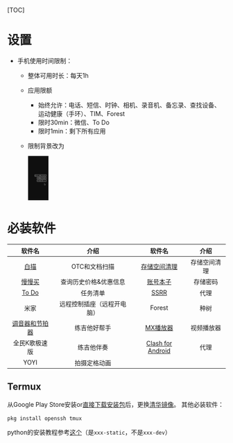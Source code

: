 [TOC]

# 设置

- 手机使用时间限制：

    - 整体可用时长：每天1h

    - 应用限额

        - 始终允许：电话、短信、时钟、相机、录音机、备忘录、查找设备、运动健康（手环）、TIM、Forest
        - 限时30min：微信、To Do
        - 限时1min：剩下所有应用

    - 限制背景改为

        <img src="images/image-20210215103403030.png" alt="image-20210215103403030" style="zoom: 10%;" />

# 必装软件

| 软件名 | 介绍| 软件名      | 介绍|
| :---: | :---: | :---: | :---: |
|[白描](https://baimiao.uzero.cn/)|OTC和文档扫描|[存储空间清理](https://www.coolapk.com/apk/com.ktls.fileinfo)|存储空间清理|
|[慢慢买](http://www.manmanbuy.com/)|查询历史价格&优惠信息|[账号本子](https://www.coolapk.com/apk/com.wei.account)|存储密码|
|[To Do](https://todo.microsoft.com/)| 任务清单 | [SSRR](https://github.com/shadowsocksrr/shadowsocksr-android/releases) | 代理 |
|米家| 远程控制插座（远程开电脑） | Forest | 种树 |
|[调音器和节拍器](https://play.google.com/store/apps/details?id=com.soundcorset.client.android&hl=zh&gl=US)| 练吉他好帮手 | [MX播放器](https://play.google.com/store/apps/details?id=com.mxtech.videoplayer.ad&hl=zh&gl=US) | 视频播放器 |
|全民K歌极速版| 练吉他伴奏 | [Clash for Android](https://github.com/Kr328/ClashForAndroid/releases) | 代理 |
|YOYI| 拍摄定格动画 |  |  |

## Termux

从Google Play Store安装or[直接下载安装包](https://f-droid.org/packages/com.termux/)后，更换[清华镜像](https://mirror.tuna.tsinghua.edu.cn/help/termux/)。
其他必装软件：

```shell
pkg install openssh tmux 
```

python的安装教程参考[这个](https://www.zhihu.com/question/63482921/answer/281232032)（是`xxx-static`，不是`xxx-dev`）